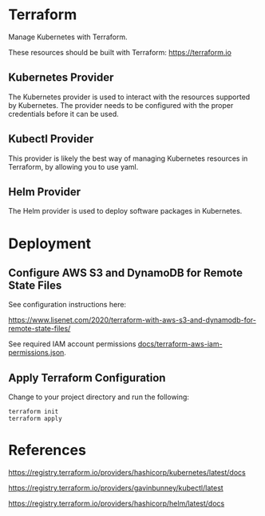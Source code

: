 # Terraform

Manage Kubernetes with Terraform.

These resources should be built with Terraform: https://terraform.io

## Kubernetes Provider

The Kubernetes provider is used to interact with the resources supported by Kubernetes. The provider needs to be configured with the proper credentials before it can be used.

## Kubectl Provider

This provider is likely the best way of managing Kubernetes resources in Terraform, by allowing you to use yaml.

## Helm Provider

The Helm provider is used to deploy software packages in Kubernetes.

# Deployment

## Configure AWS S3 and DynamoDB for Remote State Files

See configuration instructions here:

https://www.lisenet.com/2020/terraform-with-aws-s3-and-dynamodb-for-remote-state-files/

See required IAM account permissions [docs/terraform-aws-iam-permissions.json](../docs/terraform-aws-iam-permissions.json).

## Apply Terraform Configuration

Change to your project directory and run the following:
```
terraform init
terraform apply
```

# References

https://registry.terraform.io/providers/hashicorp/kubernetes/latest/docs

https://registry.terraform.io/providers/gavinbunney/kubectl/latest

https://registry.terraform.io/providers/hashicorp/helm/latest/docs